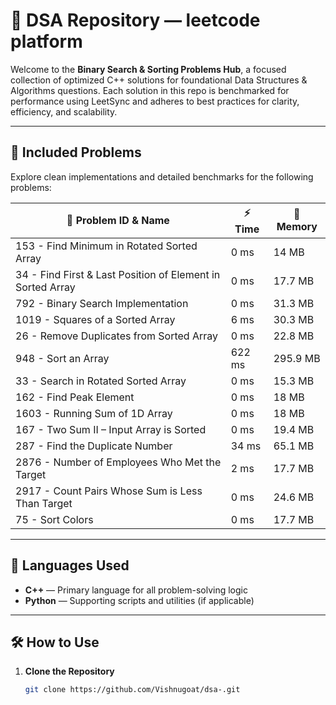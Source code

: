 # 🚀 DSA Repository —  leetcode platform

Welcome to the **Binary Search & Sorting Problems Hub**, a focused collection of optimized C++ solutions for foundational Data Structures & Algorithms questions. Each solution in this repo is benchmarked for performance using LeetSync and adheres to best practices for clarity, efficiency, and scalability.

---

## 📁 Included Problems

Explore clean implementations and detailed benchmarks for the following problems:

| 🔢 Problem ID & Name                                                | ⚡ Time       | 💾 Memory   |
|--------------------------------------------------------------------|--------------|-------------|
| 153 - Find Minimum in Rotated Sorted Array                         | 0 ms         | 14 MB       |
| 34 - Find First & Last Position of Element in Sorted Array         | 0 ms         | 17.7 MB     |
| 792 - Binary Search Implementation                                 | 0 ms         | 31.3 MB     |
| 1019 - Squares of a Sorted Array                                   | 6 ms         | 30.3 MB     |
| 26 - Remove Duplicates from Sorted Array                           | 0 ms         | 22.8 MB     |
| 948 - Sort an Array                                                | 622 ms       | 295.9 MB    |
| 33 - Search in Rotated Sorted Array                                | 0 ms         | 15.3 MB     |
| 162 - Find Peak Element                                            | 0 ms         | 18 MB       |
| 1603 - Running Sum of 1D Array                                     | 0 ms         | 18 MB       |
| 167 - Two Sum II – Input Array is Sorted                           | 0 ms         | 19.4 MB     |
| 287 - Find the Duplicate Number                                    | 34 ms        | 65.1 MB     |
| 2876 - Number of Employees Who Met the Target                      | 2 ms         | 17.7 MB     |
| 2917 - Count Pairs Whose Sum is Less Than Target                   | 0 ms         | 24.6 MB     |
| 75 - Sort Colors                                                   | 0 ms         | 17.7 MB     |

---

## 🧠 Languages Used

- **C++** — Primary language for all problem-solving logic  
- **Python** — Supporting scripts and utilities (if applicable)

---

## 🛠 How to Use

1. **Clone the Repository**  
   ```bash
   git clone https://github.com/Vishnugoat/dsa-.git

